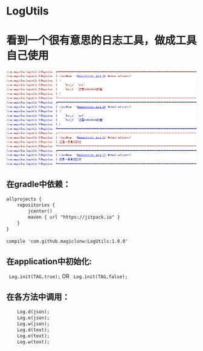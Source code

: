 # LogUtils
# 看到一个很有意思的日志工具，做成工具自己使用
![](https://github.com/magiclonw/LogUtils/blob/master/screenshot.png)
## 在gradle中依赖：
```
allprojects {
    repositories {
        jcenter()
        maven { url "https://jitpack.io" }
    }
}

compile 'com.github.magiclonw:LogUtils:1.0.0'
```

## 在application中初始化:
 ` Log.init(TAG,true);` OR ` Log.init(TAG,false);`
## 在各方法中调用：
```
    Log.d(json);    
    Log.e(json);      
    Log.w(json);        
    Log.d(text);        
    Log.e(text);
    Log.w(text);
 ```
